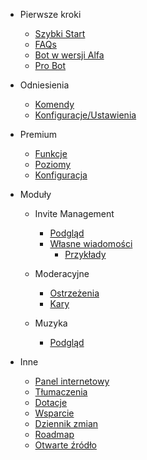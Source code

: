 - Pierwsze kroki

  - [Szybki Start](/pl/getting-started/quick-start.md)
  - [FAQs](/pl/getting-started/faq.md)
  - [Bot w wersji Alfa](/pl/getting-started/alpha.md)
  - [Pro Bot](/pl/getting-started/pro.md)

- Odniesienia

  - [Komendy](/pl/reference/commands.md)
  - [Konfiguracje/Ustawienia](/pl/reference/settings.md)

- Premium

  - [Funkcje](/pl/premium/features.md)
  - [Poziomy](/pl/premium/tiers.md)
  - [Konfiguracja](/pl/premium/setup.md)

- Moduły

  - Invite Management

    - [Podgląd](/pl/modules/invites/overview.md)
    - [Własne wiadomości](/pl/modules/invites/custom-message.md)
      - [Przykłady](/pl/modules/invites/examples.md)

  - Moderacyjne

    - [Ostrzeżenia](/pl/modules/moderation/strikes.md)
    - [Kary](/pl/modules/moderation/punishments.md)

  - Muzyka

    - [Podgląd](/pl/modules/music/overview.md)

- Inne

  - [Panel internetowy](/pl/other/webpanel.md)
  - [Tłumaczenia](/pl/other/translations.md)
  - [Dotacje](/pl/other/donating.md)
  - [Wsparcie](/pl/other/support.md)
  - [Dziennik zmian](/pl/other/changelog.md)
  - [Roadmap](/pl/other/roadmap.md)
  - [Otwarte źródło](/pl/other/open-source.md)
